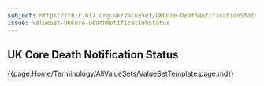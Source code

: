 ```yaml
---
subject: https://fhir.hl7.org.uk/ValueSet/UKCore-DeathNotificationStatus
issue: ValueSet-UKCore-DeathNotificationStatus
---
```

## UK Core Death Notification Status

{{page:Home/Terminology/AllValueSets/ValueSetTemplate.page.md}}